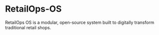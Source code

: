 # RetailOps-OS
RetailOps OS is a modular, open-source system built to digitally transform traditional retail shops.
